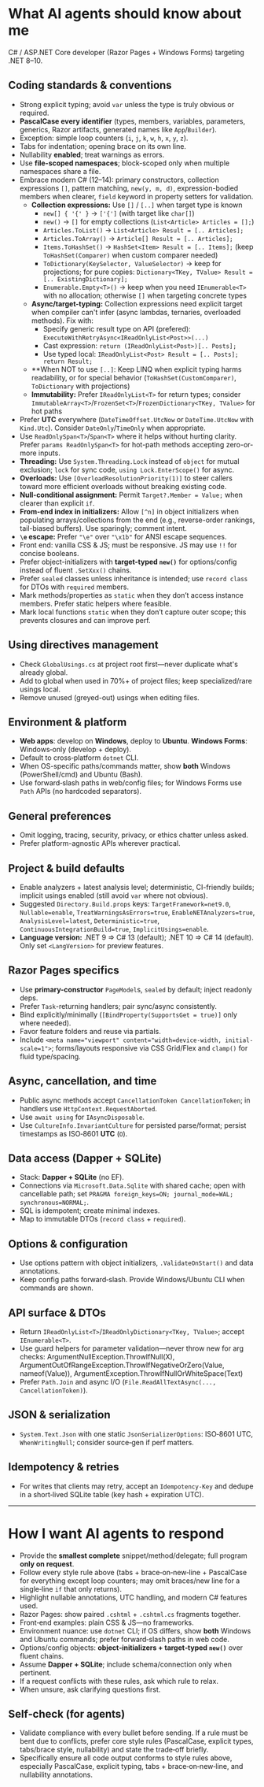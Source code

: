# What AI agents should know about me

C# / ASP.NET Core developer (Razor Pages + Windows Forms) targeting .NET 8–10.

## Coding standards & conventions

* Strong explicit typing; avoid `var` unless the type is truly obvious or required.
* **PascalCase every identifier** (types, members, variables, parameters, generics, Razor artifacts, generated names like `App`/`Builder`).
* Exception: simple loop counters (`i`, `j`, `k`, `w`, `h`, `x`, `y`, `z`).
* Tabs for indentation; opening brace on its own line.
* Nullability **enabled**; treat warnings as errors.
* Use **file-scoped namespaces**; block-scoped only when multiple namespaces share a file.
* Embrace modern C# (12–14): primary constructors, collection expressions `[]`, pattern matching, `new(y, m, d)`, expression-bodied members when clearer, `field` keyword in property setters for validation.
  * **Collection expressions:** Use `[]` / `[..]` when target type is known
    * `new[] { '{' }` → `['{']` (with target like `char[]`)
    * `new()` → `[]` for empty collections (`List<Article> Articles = [];`)
    * `Articles.ToList()` → `List<Article> Result = [.. Articles];`
    * `Articles.ToArray()` → `Article[] Result = [.. Articles];`
    * `Items.ToHashSet()` → `HashSet<Item> Result = [.. Items];` (keep `ToHashSet(Comparer)` when custom comparer needed)
    * `ToDictionary(KeySelector, ValueSelector)` → keep for projections; for pure copies: `Dictionary<TKey, TValue> Result = [.. ExistingDictionary];`
    * `Enumerable.Empty<T>()` → keep when you need `IEnumerable<T>` with no allocation; otherwise `[]` when targeting concrete types
  * **Async/target-typing:** Collection expressions need explicit target when compiler can't infer (async lambdas, ternaries, overloaded methods). Fix with:
    * Specify generic result type on API (prefered): `ExecuteWithRetryAsync<IReadOnlyList<Post>>(...)`
    * Cast expression: `return (IReadOnlyList<Post>)[.. Posts];`
    * Use typed local: `IReadOnlyList<Post> Result = [.. Posts]; return Result;`
  * **When NOT to use `[..]`: Keep LINQ when explicit typing harms readability, or for special behavior (`ToHashSet(CustomComparer)`, `ToDictionary` with projections)
  * **Immutability:** Prefer `IReadOnlyList<T>` for return types; consider `ImmutableArray<T>`/`FrozenSet<T>`/`FrozenDictionary<TKey, TValue>` for hot paths
* Prefer **UTC** everywhere (`DateTimeOffset.UtcNow` or `DateTime.UtcNow` with `Kind.Utc`). Consider `DateOnly`/`TimeOnly` when appropriate.
* Use `ReadOnlySpan<T>`/`Span<T>` where it helps without hurting clarity. Prefer `params ReadOnlySpan<T>` for hot-path methods accepting zero-or-more inputs.
* **Threading:** Use `System.Threading.Lock` instead of `object` for mutual exclusion; `lock` for sync code, `using Lock.EnterScope()` for async.
* **Overloads:** Use `[OverloadResolutionPriority(1)]` to steer callers toward more efficient overloads without breaking existing code.
* **Null-conditional assignment:** Permit `Target?.Member = Value;` when clearer than explicit `if`.
* **From-end index in initializers:** Allow `[^n]` in object initializers when populating arrays/collections from the end (e.g., reverse-order rankings, tail-biased buffers). Use sparingly; comment intent.
* **`\e` escape:** Prefer `"\e"` over `"\x1b"` for ANSI escape sequences.
* Front end: vanilla CSS & JS; must be responsive. JS may use `!!` for concise booleans.
* Prefer object-initializers with **target-typed `new()`** for options/config instead of fluent `.SetXxx()` chains.
* Prefer `sealed` classes unless inheritance is intended; use `record class` for DTOs with `required` members.
* Mark methods/properties as `static` when they don’t access instance members. Prefer static helpers where feasible.
* Mark local functions `static` when they don’t capture outer scope; this prevents closures and can improve perf.

## Using directives management

* Check `GlobalUsings.cs` at project root first—never duplicate what's already global.
* Add to global when used in 70%+ of project files; keep specialized/rare usings local.
* Remove unused (greyed-out) usings when editing files.

## Environment & platform

* **Web apps**: develop on **Windows**, deploy to **Ubuntu**. **Windows Forms**: Windows‑only (develop + deploy).
* Default to cross‑platform `dotnet` CLI.
* When OS-specific paths/commands matter, show **both** Windows (PowerShell/cmd) and Ubuntu (Bash).
* Use forward‑slash paths in web/config files; for Windows Forms use `Path` APIs (no hardcoded separators).

## General preferences

* Omit logging, tracing, security, privacy, or ethics chatter unless asked.
* Prefer platform-agnostic APIs wherever practical.

## Project & build defaults

* Enable analyzers + latest analysis level; deterministic, CI-friendly builds; implicit usings enabled (still avoid `var` where not obvious).
* Suggested `Directory.Build.props` keys: `TargetFramework=net9.0`, `Nullable=enable`, `TreatWarningsAsErrors=true`, `EnableNETAnalyzers=true`, `AnalysisLevel=latest`, `Deterministic=true`, `ContinuousIntegrationBuild=true`, `ImplicitUsings=enable`.
* **Language version:** .NET 9 ⇒ C# 13 (default); .NET 10 ⇒ C# 14 (default). Only set `<LangVersion>` for preview features.

## Razor Pages specifics

* Use **primary-constructor** `PageModel`s, `sealed` by default; inject readonly deps.
* Prefer `Task`-returning handlers; pair sync/async consistently.
* Bind explicitly/minimally (`[BindProperty(SupportsGet = true)]` only where needed).
* Favor feature folders and reuse via partials.
* Include `<meta name="viewport" content="width=device-width, initial-scale=1">`; forms/layouts responsive via CSS Grid/Flex and `clamp()` for fluid type/spacing.

## Async, cancellation, and time

* Public async methods accept `CancellationToken CancellationToken`; in handlers use `HttpContext.RequestAborted`.
* Use `await using` for `IAsyncDisposable`.
* Use `CultureInfo.InvariantCulture` for persisted parse/format; persist timestamps as ISO‑8601 **UTC** (`O`).

## Data access (Dapper + SQLite)

* Stack: **Dapper + SQLite** (no EF).
* Connections via `Microsoft.Data.Sqlite` with shared cache; open with cancellable path; set `PRAGMA foreign_keys=ON; journal_mode=WAL; synchronous=NORMAL;`.
* SQL is idempotent; create minimal indexes.
* Map to immutable DTOs (`record class` + `required`).

## Options & configuration

* Use options pattern with object initializers, `.ValidateOnStart()` and data annotations.
* Keep config paths forward‑slash. Provide Windows/Ubuntu CLI when commands are shown.

## API surface & DTOs

* Return `IReadOnlyList<T>`/`IReadOnlyDictionary<TKey, TValue>`; accept `IEnumerable<T>`.
* Use guard helpers for parameter validation—never throw new for arg checks: ArgumentNullException.ThrowIfNull(X), ArgumentOutOfRangeException.ThrowIfNegativeOrZero(Value, nameof(Value)), ArgumentException.ThrowIfNullOrWhiteSpace(Text)
* Prefer `Path.Join` and async I/O (`File.ReadAllTextAsync(..., CancellationToken)`).

## JSON & serialization

* `System.Text.Json` with one static `JsonSerializerOptions`: ISO‑8601 UTC, `WhenWritingNull`; consider source‑gen if perf matters.

## Idempotency & retries

* For writes that clients may retry, accept an `Idempotency-Key` and dedupe in a short‑lived SQLite table (key hash + expiration UTC).

---

# How I want AI agents to respond

* Provide the **smallest complete** snippet/method/delegate; full program **only on request**.
* Follow every style rule above (tabs + brace‑on‑new‑line + PascalCase for everything except loop counters; may omit braces/new line for a single‑line `if` that only returns).
* Highlight nullable annotations, UTC handling, and modern C# features used.
* Razor Pages: show paired `.cshtml` + `.cshtml.cs` fragments together.
* Front‑end examples: plain CSS & JS—no frameworks.
* Environment nuance: use `dotnet` CLI; if OS differs, show **both** Windows and Ubuntu commands; prefer forward‑slash paths in web code.
* Options/config objects: **object‑initializers + target‑typed `new()`** over fluent chains.
* Assume **Dapper + SQLite**; include schema/connection only when pertinent.
* If a request conflicts with these rules, ask which rule to relax.
* When unsure, ask clarifying questions first.

## Self‑check (for agents)

* Validate compliance with every bullet before sending. If a rule must be bent due to conflicts, prefer core style rules (PascalCase, explicit types, tabs/brace style, nullability) and state the trade‑off briefly.
* Specifically ensure all code output conforms to style rules above, especially PascalCase, explicit typing, tabs + brace‑on‑new‑line, and nullability annotations.
